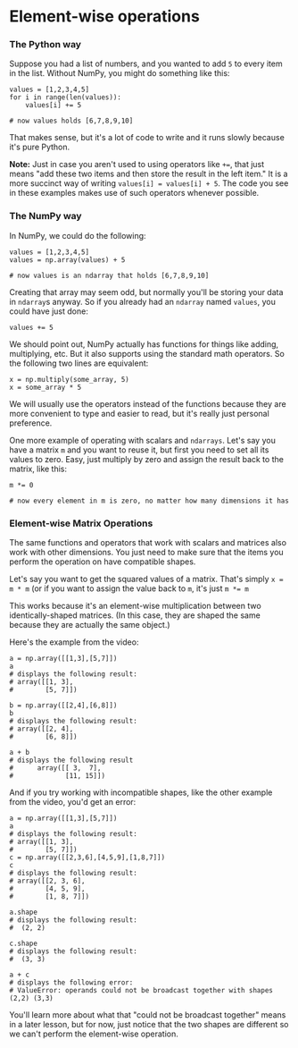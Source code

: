 # Element-wise operations

### The Python way

Suppose you had a list of numbers, and you wanted to add `5` to every item in the list. Without NumPy, you might do something like this:

```
values = [1,2,3,4,5]
for i in range(len(values)):
    values[i] += 5

# now values holds [6,7,8,9,10]
```

That makes sense, but it's a lot of code to write and it runs slowly because it's pure Python.

**Note:** Just in case you aren't used to using operators like `+=`, that just means "add these two items and then store the result in the left item." It is a more succinct way of writing `values[i] = values[i] + 5`. The code you see in these examples makes use of such operators whenever possible.

### The NumPy way

In NumPy, we could do the following:

```
values = [1,2,3,4,5]
values = np.array(values) + 5

# now values is an ndarray that holds [6,7,8,9,10]
```

Creating that array may seem odd, but normally you'll be storing your data in `ndarray`s anyway. So if you already had an `ndarray` named `values`, you could have just done:

```
values += 5
```

We should point out, NumPy actually has functions for things like adding, multiplying, etc. But it also supports using the standard math operators. So the following two lines are equivalent:

```
x = np.multiply(some_array, 5)
x = some_array * 5
```

We will usually use the operators instead of the functions because they are more convenient to type and easier to read, but it's really just personal preference.

One more example of operating with scalars and `ndarrays`. Let's say you have a matrix `m` and you want to reuse it, but first you need to set all its values to zero. Easy, just multiply by zero and assign the result back to the matrix, like this:

```
m *= 0

# now every element in m is zero, no matter how many dimensions it has
```

### Element-wise Matrix Operations

The same functions and operators that work with scalars and matrices also work with other dimensions. You just need to make sure that the items you perform the operation on have compatible shapes.

Let's say you want to get the squared values of a matrix. That's simply `x = m * m` (or if you want to assign the value back to `m`, it's just `m *= m`

This works because it's an element-wise multiplication between two identically-shaped matrices. (In this case, they are shaped the same because they are actually the same object.)

Here's the example from the video:

```
a = np.array([[1,3],[5,7]])
a
# displays the following result:
# array([[1, 3],
#        [5, 7]])

b = np.array([[2,4],[6,8]])
b
# displays the following result:
# array([[2, 4],
#        [6, 8]])

a + b
# displays the following result
#      array([[ 3,  7],
#             [11, 15]])
```

And if you try working with incompatible shapes, like the other example from the video, you'd get an error:

```
a = np.array([[1,3],[5,7]])
a
# displays the following result:
# array([[1, 3],
#        [5, 7]])
c = np.array([[2,3,6],[4,5,9],[1,8,7]])
c
# displays the following result:
# array([[2, 3, 6],
#        [4, 5, 9],
#        [1, 8, 7]])

a.shape
# displays the following result:
#  (2, 2)

c.shape
# displays the following result:
#  (3, 3)

a + c
# displays the following error:
# ValueError: operands could not be broadcast together with shapes (2,2) (3,3) 
```

You'll learn more about what that "could not be broadcast together" means in a later lesson, but for now, just notice that the two shapes are different so we can't perform the element-wise operation.